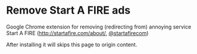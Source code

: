 # Remove Start A FIRE ads
Google Chrome extension for removing (redirecting from) annoying service Start A FIRE (http://startafire.com/about/, [@startafirecom](https://twitter.com/startafirecom))

After installing it will skips this page to origin content.
